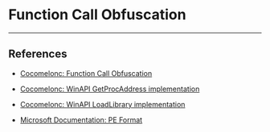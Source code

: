 # Function Call Obfuscation

---
## References

- [Cocomelonc: Function Call Obfuscation](https://cocomelonc.github.io/tutorial/2021/09/06/simple-malware-av-evasion-2.html)

- [Cocomelonc: WinAPI GetProcAddress implementation](https://cocomelonc.github.io/malware/2023/04/16/malware-av-evasion-16.html)

- [Cocomelonc: WinAPI LoadLibrary implementation](https://cocomelonc.github.io/malware/2023/04/27/malware-tricks-27.html)

- [Microsoft Documentation: PE Format](https://learn.microsoft.com/en-us/windows/win32/debug/pe-format)